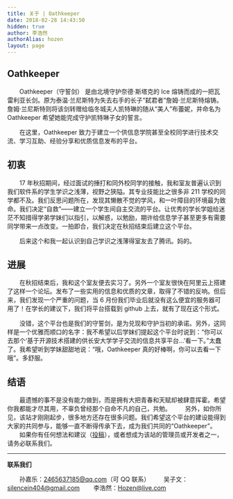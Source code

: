 ```yaml
---
title: 关于 | Oathkeeper
date: 2018-02-28 14:43:50
hidden: true
author: 李浩然
authorAlias: hozen
layout: page
---
```

## Oathkeeper
&emsp;&emsp;Oathkeeper（守誓剑） 是由北境守护奈德·斯塔克的 Ice 熔铸而成的一把瓦雷利亚长剑。原为泰温·兰尼斯特为失去右手的长子”弑君者”詹姆·兰尼斯特熔铸。詹姆·兰尼斯特则将该剑转赠给临冬城夫人凯特琳的随从“美人”布蕾妮，并命名为 Oathkeeper 希望她能完成守护凯特琳子女的誓言。
  
&emsp;&emsp;在这里，Oathkeeper 致力于建立一个供信息学院甚至全校同学进行技术交流、学习互助、经验分享和优质信息发布的平台。
  
## 初衷
&emsp;&emsp;17 年秋招期间，经过面试的捶打和同外校同学的接触，我和室友普遍认识到我们软件系的学生学识之浅薄，视野之狭隘。其专业技能比之很多非 211 学校的同学都不及。我们反思问题所在，发现其懒散不觉的学风，和一叶障目的环境最为致命。我们决定“自救”——建立一个学生间自主交流的平台。让优秀的学长学姐给迷茫不知措得学弟学妹们以指引，以解惑，以勉励，期许给信息学子甚至更多有需要同学带来一点改变。一拍即合，我们决定在秋招结束后建立这个平台。
 
&emsp;&emsp;后来这个和我一起认识到自己学识之浅薄得室友去了腾讯。妈的。
 
## 进展
&emsp;&emsp;在秋招结束后，我和这个室友便去实习了。另外一个室友很快在阿里云上搭建了这样一个论坛。发布了一些实用的信息和优质的文章，取得了不错的反响。但后来，我们发现一个严重的问题，当 6 月份我们毕业后就没有这么便宜的服务器可用了！在学长的建议下，我们将平台搭载到 github 上去，就有了现在这个形式。

&emsp;&emsp;没错，这个平台也是我们的守誓剑，是为兑现和守护当初的承诺。另外，这同样是一个优雅而顺口的名字：我不希望以后学妹们提起这个平台时说到：“你可以去那个‘基于开源技术搭建的供长安大学学子交流的信息共享平台...’看一下。”太蠢了。我希望听到学妹甜甜地说：“哦，Oathkeeper 真的好棒啊，你可以去看一下哦”。多舒服。

## 结语
&emsp;&emsp;最遗憾的事不是没有能力做到，而是拥有大把青春和天赋却被肆意挥霍。希望你我都能才尽其用，不辜负曾经那个自命不凡的自己，共勉。
&emsp;&emsp;另外，如你所见，该站才刚刚起步，很多地方还存在很多问题。我们希望这个平台的建设能得到大家的共同参与，能够一直不断得传承下去，成为我们共同的“Oathkeeper”。
&emsp;&emsp;如果你有任何想法和建议（[投稿](/contribute)），或者想成为该站的管理员或开发者之一，请务必联系我们。
 
*****
**联系我们**
 
&emsp;&emsp;孙嘉乐：[2465637185@qq.com](mailto:2465637185@qq.com)（可 QQ 联系）
&emsp;&emsp;吴子文：[silencein404@gmail.com](mailto:silencein404@gmail.com)
&emsp;&emsp;李浩然：[Hozen@live.com](mailto:Hozen@live.com)